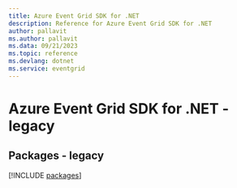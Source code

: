 ```yaml
---
title: Azure Event Grid SDK for .NET
description: Reference for Azure Event Grid SDK for .NET
author: pallavit
ms.author: pallavit
ms.data: 09/21/2023
ms.topic: reference
ms.devlang: dotnet
ms.service: eventgrid
---
```

# Azure Event Grid SDK for .NET - legacy
## Packages - legacy
[!INCLUDE [packages](event-grid-index.md)]